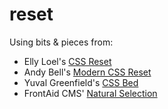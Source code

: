 # reset

Using bits & pieces from:

- Elly Loel's [CSS Reset](https://gist.github.com/EllyLoel/4ff8a6472247e6dd2315fd4038926522)
- Andy Bell's [Modern CSS Reset](https://andy-bell.co.uk/a-modern-css-reset/)
- Yuval Greenfield's [CSS Bed](https://github.com/ubershmekel/cssbed/)
- FrontAid CMS' [Natural Selection](https://github.com/frontaid/natural-selection/)
